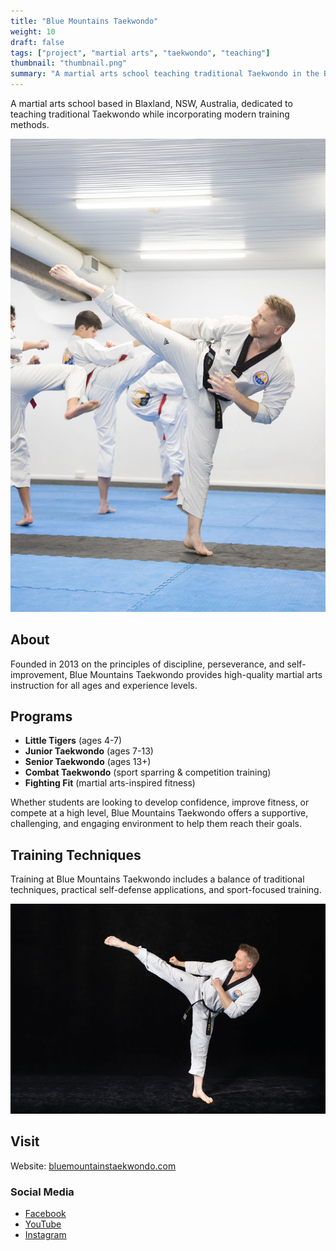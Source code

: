 ```yaml
---
title: "Blue Mountains Taekwondo"
weight: 10
draft: false
tags: ["project", "martial arts", "taekwondo", "teaching"]
thumbnail: "thumbnail.png"
summary: "A martial arts school teaching traditional Taekwondo in the Blue Mountains, NSW."
---
```


A martial arts school based in Blaxland, NSW, Australia, dedicated to teaching traditional Taekwondo while incorporating modern training methods.

![Roundhouse kick instruction in class](class-roundhouse-kick-optimized.jpg)

## About

Founded in 2013 on the principles of discipline, perseverance, and self-improvement, Blue Mountains Taekwondo provides high-quality martial arts instruction for all ages and experience levels.

## Programs

- **Little Tigers** (ages 4-7)
- **Junior Taekwondo** (ages 7-13)
- **Senior Taekwondo** (ages 13+)
- **Combat Taekwondo** (sport sparring & competition training)
- **Fighting Fit** (martial arts-inspired fitness)

Whether students are looking to develop confidence, improve fitness, or compete at a high level, Blue Mountains Taekwondo offers a supportive, challenging, and engaging environment to help them reach their goals.

## Training Techniques

Training at Blue Mountains Taekwondo includes a balance of traditional techniques, practical self-defense applications, and sport-focused training.

![Roundhouse kick demonstration](roundhouse-kick-optimized.jpg)

## Visit

Website: [bluemountainstaekwondo.com](https://bluemountainstaekwondo.com)

### Social Media

- [Facebook](https://www.facebook.com/BlueMountainsTaekwondo)
- [YouTube](https://www.youtube.com/@BlueMountainsTKD)
- [Instagram](https://www.instagram.com/bluemountainstkd)